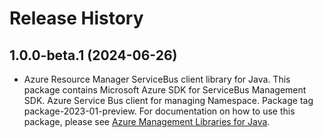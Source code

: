 # Release History

## 1.0.0-beta.1 (2024-06-26)

- Azure Resource Manager ServiceBus client library for Java. This package contains Microsoft Azure SDK for ServiceBus Management SDK. Azure Service Bus client for managing Namespace. Package tag package-2023-01-preview. For documentation on how to use this package, please see [Azure Management Libraries for Java](https://aka.ms/azsdk/java/mgmt).
